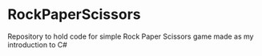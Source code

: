 # RockPaperScissors
Repository to hold code for simple Rock Paper Scissors game made as my introduction to C#
